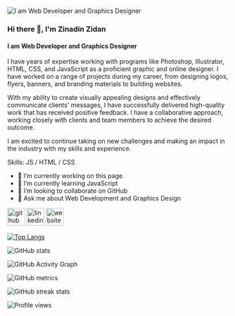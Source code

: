 ![I am Web Developer and Graphics Designer](https://www.facebook.com/photo/?fbid=1369440460063728&set=a.169542186720234)

### Hi there 👋, I'm Zinadin Zidan
#### I am Web Developer and Graphics Designer

I have years of expertise working with programs like Photoshop, Illustrator, HTML, CSS, and JavaScript as a proficient graphic and online designer. I have worked on a range of projects during my career, from designing logos, flyers, banners, and branding materials to building websites.

With my ability to create visually appealing designs and effectively communicate clients' messages, I have successfully delivered high-quality work that has received positive feedback. I have a collaborative approach, working closely with clients and team members to achieve the desired outcome.

I am excited to continue taking on new challenges and making an impact in the industry with my skills and experience.

Skills: JS / HTML / CSS

- 🔭 I’m currently working on this page. 
- 🌱 I’m currently learning JavaScript 
- 👯 I’m looking to collaborate on GitHub 
- 💬 Ask me about Web Development and Graphics Design 


[<img src='https://cdn.jsdelivr.net/npm/simple-icons@3.0.1/icons/github.svg' alt='github' height='40'>](https://github.com/ZidanZinadin)  [<img src='https://cdn.jsdelivr.net/npm/simple-icons@3.0.1/icons/linkedin.svg' alt='linkedin' height='40'>](https://www.linkedin.com/in/zinadin-zidan-60650a274/)  [<img src='https://cdn.jsdelivr.net/npm/simple-icons@3.0.1/icons/icloud.svg' alt='website' height='40'>](https://zidanzinadin.github.io/Portfolio/)  

[![Top Langs](https://github-readme-stats.vercel.app/api/top-langs/?username=ZidanZinadin)](https://github.com/anuraghazra/github-readme-stats)

![GitHub stats](https://github-readme-stats.vercel.app/api?username=ZidanZinadin&show_icons=true&count_private=true)  

![GitHub Activity Graph](https://activity-graph.herokuapp.com/graph?username=ZidanZinadin)  

![GitHub metrics](https://metrics.lecoq.io/ZidanZinadin)  

![GitHub streak stats](https://streak-stats.demolab.com/?user=ZidanZinadin)  

![Profile views](https://gpvc.arturio.dev/ZidanZinadin)  
